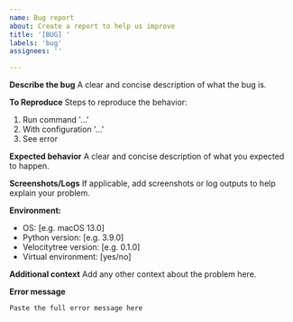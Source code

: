```yaml
---
name: Bug report
about: Create a report to help us improve
title: '[BUG] '
labels: 'bug'
assignees: ''

---
```


**Describe the bug**
A clear and concise description of what the bug is.

**To Reproduce**
Steps to reproduce the behavior:
1. Run command '...'
2. With configuration '...'
3. See error

**Expected behavior**
A clear and concise description of what you expected to happen.

**Screenshots/Logs**
If applicable, add screenshots or log outputs to help explain your problem.

**Environment:**
 - OS: [e.g. macOS 13.0]
 - Python version: [e.g. 3.9.0]
 - Velocitytree version: [e.g. 0.1.0]
 - Virtual environment: [yes/no]

**Additional context**
Add any other context about the problem here.

**Error message**
```
Paste the full error message here
```